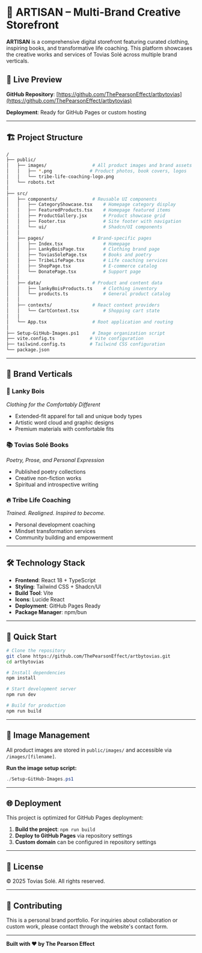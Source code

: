 # 🎨 ARTISAN – Multi-Brand Creative Storefront

**ARTISAN** is a comprehensive digital storefront featuring curated clothing, inspiring books, and transformative life coaching. This platform showcases the creative works and services of Tovias Solé across multiple brand verticals.

## 🌟 Live Preview

**GitHub Repository**: [https://github.com/ThePearsonEffect/artbytovias](https://github.com/ThePearsonEffect/artbytovias)

**Deployment**: Ready for GitHub Pages or custom hosting

---

## 🏗️ Project Structure

```bash
/
├── public/
│   ├── images/                 # All product images and brand assets
│   │   ├── *.png              # Product photos, book covers, logos
│   │   └── tribe-life-coaching-logo.png
│   └── robots.txt
│
├── src/
│   ├── components/             # Reusable UI components
│   │   ├── CategoryShowcase.tsx    # Homepage category display
│   │   ├── FeaturedProducts.tsx    # Homepage featured items
│   │   ├── ProductGallery.jsx      # Product showcase grid
│   │   ├── Footer.tsx              # Site footer with navigation
│   │   └── ui/                     # Shadcn/UI components
│   │
│   ├── pages/                  # Brand-specific pages
│   │   ├── Index.tsx               # Homepage
│   │   ├── LankyBoisPage.tsx       # Clothing brand page
│   │   ├── ToviasSolePage.tsx      # Books and poetry
│   │   ├── TribeLifePage.tsx       # Life coaching services
│   │   ├── ShopPage.tsx            # E-commerce catalog
│   │   └── DonatePage.tsx          # Support page
│   │
│   ├── data/                   # Product and content data
│   │   ├── lankyBoisProducts.ts    # Clothing inventory
│   │   └── products.ts             # General product catalog
│   │
│   ├── contexts/               # React context providers
│   │   └── CartContext.tsx         # Shopping cart state
│   │
│   └── App.tsx                 # Root application and routing
│
├── Setup-GitHub-Images.ps1     # Image organization script
├── vite.config.ts             # Vite configuration
├── tailwind.config.ts         # Tailwind CSS configuration
└── package.json
```

---

## 🚀 Brand Verticals

### 👕 **Lanky Bois**
*Clothing for the Comfortably Different*
- Extended-fit apparel for tall and unique body types
- Artistic word cloud and graphic designs
- Premium materials with comfortable fits

### 📚 **Tovias Solé Books**
*Poetry, Prose, and Personal Expression*
- Published poetry collections
- Creative non-fiction works
- Spiritual and introspective writing

### 🔥 **Tribe Life Coaching**
*Trained. Realigned. Inspired to become.*
- Personal development coaching
- Mindset transformation services
- Community building and empowerment

---

## 🛠️ Technology Stack

- **Frontend**: React 18 + TypeScript
- **Styling**: Tailwind CSS + Shadcn/UI
- **Build Tool**: Vite
- **Icons**: Lucide React
- **Deployment**: GitHub Pages Ready
- **Package Manager**: npm/bun

---

## 🚀 Quick Start

```bash
# Clone the repository
git clone https://github.com/ThePearsonEffect/artbytovias.git
cd artbytovias

# Install dependencies
npm install

# Start development server
npm run dev

# Build for production
npm run build
```

---

## 📸 Image Management

All product images are stored in `public/images/` and accessible via `/images/[filename]`.

**Run the image setup script:**
```powershell
./Setup-GitHub-Images.ps1
```

---

## 🌐 Deployment

This project is optimized for GitHub Pages deployment:

1. **Build the project**: `npm run build`
2. **Deploy to GitHub Pages** via repository settings
3. **Custom domain** can be configured in repository settings

---

## 📄 License

© 2025 Tovias Solé. All rights reserved.

---

## 🤝 Contributing

This is a personal brand portfolio. For inquiries about collaboration or custom work, please contact through the website's contact form.

---

**Built with ❤️ by The Pearson Effect**
